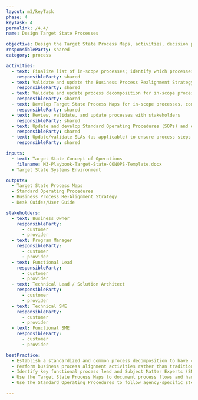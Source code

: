 ```yaml
---
layout: m3/keyTask
phase: 4
keyTask: 4
permalink: /4.4/
name: Design Target State Processes

objective: Design the Target State Process Maps, activities, decision points, interrelationships, and systems interactions.
responsibleParty: shared
category: process

activities:
  - text: Finalize list of in-scope processes; identify which processes will undergo realignment
    responsibleParty: shared
  - text: Validate and update the Business Process Realignment Strategy
    responsibleParty: shared
  - text: Validate and update process decomposition for in-scope processes based on Service Area functions and activities
    responsibleParty: shared
  - text: Develop Target State Process Maps for in-scope processes, considering internal control, segregation of duties, technology, handoffs, workloads, and manual workarounds
    responsibleParty: shared
  - text: Review, validate, and update processes with stakeholders
    responsibleParty: shared
  - text: Update and develop Standard Operating Procedures (SOPs) and develop Desk Guides/User Guide for customer and provider processes
    responsibleParty: shared
  - text: Update/validate SLAs (as applicable) to ensure process steps are met that allow customers to meet agreed upon SLAs with provider
    responsibleParty: shared

inputs:
  - text: Target State Concept of Operations
    filename: M3-Playbook-Target-State-CONOPS-Template.docx
  - Target State Systems Environment

outputs:
  - Target State Process Maps
  - Standard Operating Procedures
  - Business Process Re-Alignment Strategy
  - Desk Guides/User Guide

stakeholders:
  - text: Business Owner
    responsibleParty:
      - customer
      - provider
  - text: Program Manager
    responsibleParty:
      - customer
      - provider
  - text: Functional Lead
    responsibleParty:
      - customer
      - provider
  - text: Technical Lead / Solution Architect
    responsibleParty:
      - customer
      - provider
  - text: Technical SME
    responsibleParty:
      - customer
      - provider
  - text: Functional SME
    responsibleParty:
      - customer
      - provider

bestPractice:
  - Establish a standardized and common process decomposition to have consistency in terminology using guidance from the applicable Service Area
  - Perform business process alignment activities rather than traditional business process reengineering to avoid bad practices continuing in the new system
  - Identify key functional process lead and Subject Matter Experts (SMEs) to drive process ownership and decision making
  - Use the Target State Process Maps to document process flows and handoffs, transaction volumes, enabling technology, user roles and responsibilities, and supporting tools/documentation used to complete processes
  - Use the Standard Operating Procedures to follow agency-specific step-by-step instructions for the execution of routine operations to ensure efficiency, quality output, consistency and uniformity of performance, and compliance with relevant regulations. Organize to-be process maps into end-to-end executable steps, and specify scope, purpose, input, output, and tools and relevant regulations

---
```

